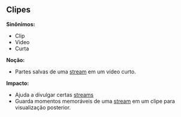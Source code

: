 ## Clipes

**Sinônimos:**
* Clip
* Video
* Curta

**Noção:**
* Partes salvas de uma [stream](Stream) em um vídeo curto.

**Impacto:**
* Ajuda a divulgar certas [streams](Stream)
* Guarda momentos memoráveis de uma [stream](Stream) em um clipe para visualização posterior.